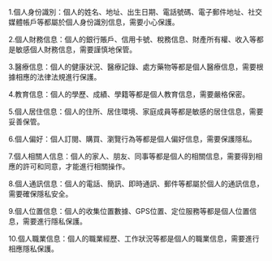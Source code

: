 1.個人身份識別：個人的姓名、地址、出生日期、電話號碼、電子郵件地址、社交媒體帳戶等都屬於個人身份識別信息，需要小心保護。

2.個人財務信息：個人的銀行賬戶、信用卡號、稅務信息、財產所有權、收入等都是敏感個人財務信息，需要謹慎地保管。

3.醫療信息：個人的健康狀況、醫療記錄、處方藥物等都是個人醫療信息，需要根據相應的法律法規進行保護。

4.教育信息：個人的學歷、成績、學籍等都是個人教育信息，需要嚴格保密。

5.個人居住信息：個人的住所、居住環境、家庭成員等都是敏感的居住信息，需要妥善保管。

6.個人偏好：個人訂閱、購買、瀏覽行為等都是個人偏好信息，需要保護隱私。

7.個人相關人信息：個人的家人、朋友、同事等都是個人的相關信息，需要得到相應的許可和同意，才能進行相關操作。

8.個人通訊信息：個人的電話、簡訊、即時通訊、郵件等都屬於個人的通訊信息，需要確保隱私安全。

9.個人位置信息：個人的收集位置數據、GPS位置、定位服務等都是個人位置信息，需要進行隱私保護。

10.個人職業信息：個人的職業經歷、工作狀況等都是個人的職業信息，需要進行相應隱私保護。